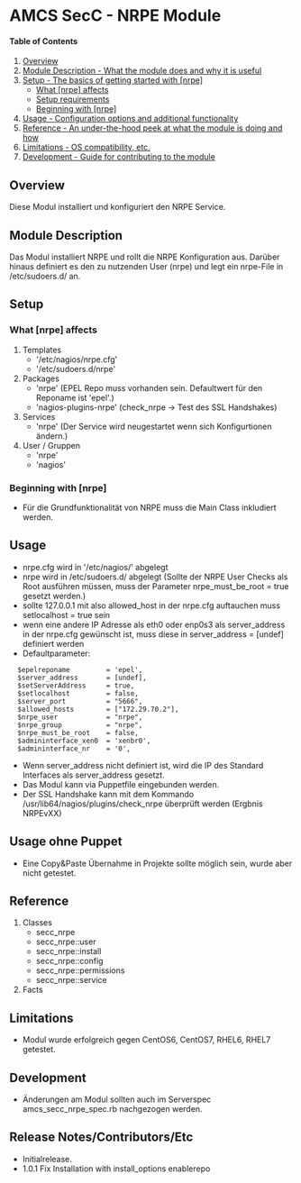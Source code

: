 # AMCS SecC - NRPE Module

#### Table of Contents

1. [Overview](#overview)
2. [Module Description - What the module does and why it is useful](#module-description)
3. [Setup - The basics of getting started with [nrpe]](#setup)
    * [What [nrpe] affects](#what-[nrpe]-affects)
    * [Setup requirements](#setup-requirements)
    * [Beginning with [nrpe]](#beginning-with-[nrpe])
4. [Usage - Configuration options and additional functionality](#usage)
5. [Reference - An under-the-hood peek at what the module is doing and how](#reference)
5. [Limitations - OS compatibility, etc.](#limitations)
6. [Development - Guide for contributing to the module](#development)

## Overview

Diese Modul installiert und konfiguriert den NRPE Service. 

## Module Description

Das Modul installiert NRPE und rollt die NRPE Konfiguration aus. Darüber hinaus definiert es den zu nutzenden User (nrpe) und legt ein nrpe-File in /etc/sudoers.d/ an.

## Setup

### What [nrpe] affects

1. Templates
    * '/etc/nagios/nrpe.cfg'
    * '/etc/sudoers.d/nrpe'
1. Packages
    * 'nrpe' (EPEL Repo muss vorhanden sein. Defaultwert für den Reponame ist 'epel'.)
    * 'nagios-plugins-nrpe' (check_nrpe -> Test des SSL Handshakes)
1. Services
    * 'nrpe' (Der Service wird neugestartet wenn sich Konfigurtionen ändern.)
1. User / Gruppen
    * 'nrpe'
    * 'nagios' 

### Beginning with [nrpe]

* Für die Grundfunktionalität von NRPE muss die Main Class inkludiert werden.

## Usage

* nrpe.cfg wird in '/etc/nagios/' abgelegt
* nrpe wird in /etc/sudoers.d/ abgelegt (Sollte der NRPE User Checks als Root ausführen müssen, muss der Parameter nrpe_must_be_root = true gesetzt werden.)
* sollte 127.0.0.1 mit also allowed_host in der nrpe.cfg auftauchen muss setlocalhost = true sein
* wenn eine andere IP Adresse als eth0 oder enp0s3 als server_address in der nrpe.cfg gewünscht ist, muss  diese in server_address = [undef] definiert werden
* Defaultparameter:
```
  $epelreponame         = 'epel',
  $server_address       = [undef],
  $setServerAddress     = true,
  $setlocalhost         = false,
  $server_port          = "5666",
  $allowed_hosts        = ["172.29.70.2"],
  $nrpe_user            = "nrpe",
  $nrpe_group           = "nrpe",
  $nrpe_must_be_root    = false,
  $admininterface_xen0  = 'xenbr0',
  $admininterface_nr    = '0', 
```
* Wenn server_address nicht definiert ist, wird die IP des Standard Interfaces als server_address gesetzt.
* Das Modul kann via Puppetfile eingebunden werden.
* Der SSL Handshake kann mit dem Kommando /usr/lib64/nagios/plugins/check_nrpe <IP> überprüft werden (Ergbnis NRPEvXX)

## Usage ohne Puppet

* Eine Copy&Paste Übernahme in Projekte sollte möglich sein, wurde aber nicht getestet.

## Reference

1. Classes
    * secc_nrpe
    * secc_nrpe::user
    * secc_nrpe::install
    * secc_nrpe::config
    * secc_nrpe::permissions
    * secc_nrpe::service
1. Facts

## Limitations

* Modul wurde erfolgreich gegen CentOS6, CentOS7, RHEL6, RHEL7 getestet.

## Development

* Änderungen am Modul sollten auch im Serverspec amcs_secc_nrpe_spec.rb nachgezogen werden.

## Release Notes/Contributors/Etc

* Initialrelease.
* 1.0.1 Fix Installation with install_options enablerepo
